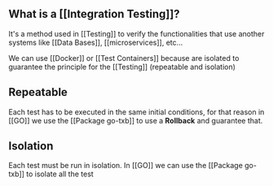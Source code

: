 ## What is a [[Integration Testing]]?

It's a method used in [[Testing]] to verify the functionalities that use another systems like [[Data Bases]], [[microservices]], etc...

We can use [[Docker]] or [[Test Containers]] because are isolated to guarantee the principle for the [[Testing]] (repeatable and isolation)

## Repeatable

Each test has to be executed in the same initial conditions, for that reason in [[GO]] we use the [[Package go-txb]] to use a **Rollback** and guarantee that.

## Isolation

Each test must be run in isolation. In [[GO]] we can use the [[Package go-txb]] to isolate all the test
